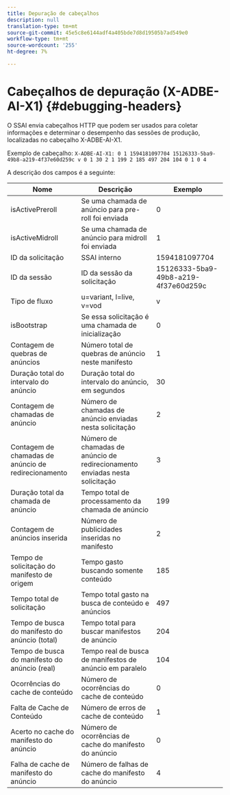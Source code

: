 ```yaml
---
title: Depuração de cabeçalhos
description: null
translation-type: tm+mt
source-git-commit: 45e5c8e6144adf4a405bde7d8d19505b7ad549e0
workflow-type: tm+mt
source-wordcount: '255'
ht-degree: 7%

---
```



# Cabeçalhos de depuração (X-ADBE-AI-X1) {#debugging-headers}

O SSAI envia cabeçalhos HTTP que podem ser usados para coletar informações e determinar o desempenho das sessões de produção, localizadas no cabeçalho X-ADBE-AI-X1.

Exemplo de cabeçalho:
`X-ADBE-AI-X1: 0 1 1594181097704 15126333-5ba9-49b8-a219-4f37e60d259c v 0 1 30 2 1 199 2 185 497 204 104 0 1 0 4`

A descrição dos campos é a seguinte:

| Nome | Descrição | Exemplo |
|--- |--- |--- |
| isActivePreroll | Se uma chamada de anúncio para pre-roll foi enviada | 0 |
| isActiveMidroll | Se uma chamada de anúncio para midroll foi enviada | 1 |
| ID da solicitação | SSAI interno | 1594181097704 |
| ID da sessão | ID da sessão da solicitação | 15126333-5ba9-49b8-a219-4f37e60d259c |
| Tipo de fluxo | u=variant, l=live, v=vod | v |
| isBootstrap | Se essa solicitação é uma chamada de inicialização | 0 |
| Contagem de quebras de anúncios | Número total de quebras de anúncio neste manifesto | 1 |
| Duração total do intervalo do anúncio | Duração total do intervalo do anúncio, em segundos | 30 |
| Contagem de chamadas de anúncio | Número de chamadas de anúncio enviadas nesta solicitação | 2 |
| Contagem de chamadas de anúncio de redirecionamento | Número de chamadas de anúncio de redirecionamento enviadas nesta solicitação | 3 |
| Duração total da chamada de anúncio | Tempo total de processamento da chamada de anúncio | 199 |
| Contagem de anúncios inserida | Número de publicidades inseridas no manifesto | 2 |
| Tempo de solicitação do manifesto de origem | Tempo gasto buscando somente conteúdo | 185 |
| Tempo total de solicitação | Tempo total gasto na busca de conteúdo e anúncios | 497 |
| Tempo de busca do manifesto do anúncio (total) | Tempo total para buscar manifestos de anúncio | 204 |
| Tempo de busca do manifesto do anúncio (real) | Tempo real de busca de manifestos de anúncio em paralelo | 104 |
| Ocorrências do cache de conteúdo | Número de ocorrências do cache de conteúdo | 0 |
| Falta de Cache de Conteúdo | Número de erros de cache de conteúdo | 1 |
| Acerto no cache do manifesto do anúncio | Número de ocorrências de cache do manifesto do anúncio | 0 |
| Falha de cache de manifesto do anúncio | Número de falhas de cache do manifesto do anúncio | 4 |